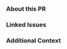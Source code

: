<!--
    DO NOT IGNORE THIS TEMPLATE!
    You are creating a new pull request within a Jarsoft repository.

    Before submitting the PR, please make sure you have done the following:

    - Read the [Contributing Guide](https://github.com/jarsft/.github/blob/production/CONTRIBUTING.md).
    - Checked that a PR that solves this issue the same way does not already exist (i.e. no duplicates exist).
    - Provided a clear, concise description that addresses **what** issue the PR is solving, or reference the issue that it solves (e.g. `fixes #123`).
-->

### About this PR

<!-- 
    Provide a clear description of this pull-request, especially **what** this PR is solving.
    Your PR may be denied if the description is not clear or does not concisely explain the issue it solves.
-->

### Linked Issues

<!--
    THIS FIELD IS OPTIONAL!
    Provide issues that are linked to this pull-request, if possible and is not obvious, provide reasoning how this issue is related.

    If no issues are linked, feel free to remove this section.
-->

### Additional Context

<!--
    THIS FIELD IS OPTIONAL!
    Provide additional information that you'd like to focus on or just add to the pull-request.

    If you don't have any additional information to add, feel free to remove this section.
-->